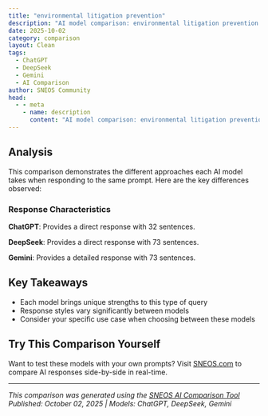 ```yaml
---
title: "environmental litigation prevention"
description: "AI model comparison: environmental litigation prevention..."
date: 2025-10-02
category: comparison
layout: Clean
tags:
  - ChatGPT
  - DeepSeek
  - Gemini
  - AI Comparison
author: SNEOS Community
head:
  - - meta
    - name: description
      content: "AI model comparison: environmental litigation prevention..."
---
```


<ChatComparison
  title="environmental litigation prevention"
  prompt="environmental litigation prevention"
  :responses='{"ChatGPT": "Environmental litigation prevention refers to the strategies and practices aimed at minimizing the risk of legal disputes related to environmental issues. These disputes can arise from non-compliance with environmental laws, regulations, or permits, causing harm to natural resources, public health, or communities. Preventing environmental litigation is beneficial for businesses, governments, and other organizations as it helps avoid costly lawsuits, penalties, reputational damage, and project delays.\n\nHere are some key approaches to environmental litigation prevention:\n\n1. **Compliance with Environmental Regulations:** \n - Ensure adherence to all relevant local, national, and international environmental laws and regulations. \n - Regularly update knowledge about changes in legislation and regulatory requirements. \n\n2. **Environmental Impact Assessments (EIA):** \n - Conduct thorough EIAs before starting projects to identify potential environmental risks and mitigate them early. \n\n3. **Environmental Management Systems (EMS):** \n - Implement EMS such as ISO 14001 to systematically manage environmental responsibilities. \n - Set measurable environmental objectives and regularly monitor progress. \n\n4. **Employee Training and Awareness:** \n - Train employees on environmental policies, best practices, and legal obligations. \n - Promote a culture of environmental responsibility within the organization. \n\n5. **Stakeholder Engagement:** \n - Engage with local communities, NGOs, and other stakeholders to address concerns proactively. \n - Maintain transparent communication to build trust and reduce conflicts. \n\n6. **Proper Documentation and Record-Keeping:** \n - Maintain accurate records of environmental compliance, permits, audits, and incident reports. \n - Documentation can serve as evidence in case of disputes. \n\n7. **Risk Management and Due Diligence:** \n - Identify potential environmental risks associated with operations or investments. \n - Perform environmental due diligence during mergers, acquisitions, or new projects. \n\n8. **Use of Alternative Dispute Resolution (ADR):** \n - Encourage mediation, negotiation, or arbitration to resolve conflicts before they escalate to litigation. \n\n9. **Regular Audits and Monitoring:** \n - Conduct internal and third-party environmental audits to detect and correct issues early. \n - Monitor environmental performance indicators continuously. \n\n10. **Legal Counsel and Expert Consultation:** \n - Consult with environmental legal experts to review policies, contracts, and compliance strategies. \n - Address legal vulnerabilities proactively. \n\nBy integrating these prevention measures, organizations can reduce their environmental risks and shield themselves from costly and damaging litigation.", "DeepSeek": "Of course. This is a critical area of modern business and organizational management. **Environmental Litigation Prevention** is a proactive, strategic approach to avoid being sued for environmental harm, rather than just defending against lawsuits after they arise.\n\nIt involves integrating environmental compliance and risk management into the very fabric of an organization\u0027s operations and culture.\n\nHere is a comprehensive breakdown of environmental litigation prevention, covering its core principles, key strategies, and practical steps.\n\n---\n\n### The Core Philosophy: \u0022An Ounce of Prevention...\u0022\n\nThe goal is to shift from a reactive posture (\u0022How do we fight this lawsuit?\u0022) to a proactive one (\u0022How do we ensure we never face this lawsuit?\u0022). This not only saves immense costs in legal fees, fines, and reputational damage but also often leads to operational efficiencies and a stronger market position.\n\n---\n\n### Key Pillars of a Prevention Strategy\n\nA robust prevention program rests on three main pillars:\n\n#### 1. Rigorous Compliance Management\nThis is the foundation. You cannot prevent litigation if you are routinely breaking the law.\n* **Know the Regulations:** Maintain an up-to-date understanding of all applicable local, state, federal, and international environmental laws (e.g., Clean Air Act, Clean Water Act, CERCLA/Superfund, RCRA).\n* **Permit Compliance:** Scrupulously track and adhere to all conditions of environmental permits (air emissions, water discharge, waste handling).\n* **Mandatory Reporting:** Accurately and timely submit all required environmental reports to regulatory agencies. Errors or omissions can be a direct path to enforcement actions.\n\n#### 2. Proactive Risk Assessment and Due Diligence\nIdentify potential problems before they manifest.\n* **Environmental Site Assessments (ESAs):** Conduct Phase I and, if necessary, Phase II ESAs *before* purchasing or financing property to avoid inheriting liability for pre-existing contamination (a core principle of CERCLA).\n* **Supply Chain Audits:** Assess the environmental practices of your suppliers and contractors. Their violations can become your liability and reputational problem.\n* **Internal Audits and Self-Assessments:** Regularly audit your own facilities, processes, and procedures against legal requirements and industry best practices.\n* **\u0022Near-Miss\u0022 Reporting:** Create a culture where employees report small spills, leaks, or procedural failures without fear of reprisal, so they can be fixed before becoming major incidents.\n\n#### 3. Strong Internal Policies and Culture\nCompliance must be a core value, not just a checklist.\n* **Written Environmental Management System (EMS):** Implement a formal framework like ISO 14001 to systematically manage your environmental obligations.\n* **Clear Accountability:** Designate specific individuals or teams with responsibility for environmental compliance (e.g., EHS Manager).\n* **Comprehensive Training:** Provide regular, role-specific training for all employees, from the C-suite to the shop floor. Everyone must understand their role in protecting the environment and the consequences of non-compliance.\n* **Senior Management Buy-in:** Leadership must visibly champion and fund environmental stewardship. A \u0022tone at the top\u0022 that prioritizes compliance over cutting corners is essential.\n\n---\n\n### High-Risk Areas and Specific Preventive Measures\n\n| High-Risk Area | Potential Litigation Source | Preventive Measures |\n| :--- | :--- | :--- |\n| **Operations \u0026 Waste** | Regulatory agencies; Citizen suits; Personal injury claims. | **Spill Prevention Control \u0026 Countermeasure (SPCC) Plans;** proper hazardous waste storage, labeling, and disposal; preventative maintenance; stormwater pollution prevention plans. |\n| **Mergers \u0026 Acquisitions** | Successor liability for pre-existing contamination. | **Thorough due diligence (ESA);** use contractual protections (indemnities, escrow accounts); structure the deal to minimize liability. |\n| **Contractor Management** | Liability for contractor\u0027s actions; cost recovery suits. | **Vet contractors carefully;** include strong environmental compliance clauses in contracts; require proof of insurance; conduct site oversight. |\n| **Community Relations** | Nuisance, trespass, or toxic tort lawsuits from neighbors. | **Proactive and transparent communication;** community engagement; address odor, noise, and dust complaints promptly; install monitoring if necessary. |\n| **Corporate Disclosure** | Shareholder lawsuits (securities fraud) for misrepresenting environmental risks or liabilities. | **Accurate and conservative financial reporting** of environmental reserves and liabilities; careful language in SEC filings and annual reports. |\n| **Greenwashing** | Consumer protection lawsuits from NGOs or regulators (FTC). | **Ensure all environmental marketing claims** are specific, truthful, and substantiated. Avoid vague terms like \u0022eco-friendly\u0022 without proof. |\n\n---\n\n### The Role of Legal Counsel in Prevention\n\nAn environmental lawyer is not just for litigation; their most valuable role is in prevention.\n* **Compliance Counseling:** Interpreting complex regulations and how they apply to your business.\n* **Transaction Support:** Leading the legal due diligence in M\u0026A and real estate deals.\n* **Audit Privilege:** Managing legally privileged self-audits to identify problems confidentially.\n* **Crisis Management Planning:** Helping develop a plan for when an incident (e.g., a major spill) occurs to minimize legal exposure.\n* **Liaison with Regulators:** Managing communications with agencies during inspections or negotiations to de-escalate potential enforcement actions.\n\n### What to Do When a Problem is Identified\n\nDespite best efforts, problems can be found. The key is to respond in a way that minimizes litigation risk.\n1. **Immediate Containment:** Stop the release or violation immediately.\n2. **Internal Investigation:** Determine the root cause under the guidance of counsel to maintain privilege.\n3. **Voluntary Disclosure:** In many jurisdictions, voluntarily disclosing and promptly correcting a violation can significantly reduce or eliminate penalties. (Consult legal counsel on this critical decision).\n4. **Remediate:** Clean up the contamination thoroughly and efficiently.\n\n### Conclusion\n\n**Environmental litigation prevention is not a cost; it is a strategic investment.** It protects the organization\u0027s financial health, reputation, and social license to operate. By building a culture of compliance, conducting diligent risk assessments, and integrating environmental considerations into every business decision, an organization can successfully navigate the complex regulatory landscape and avoid the courtroom.", "Gemini": "Environmental litigation prevention is a proactive approach to minimize the risk of lawsuits related to environmental issues. It involves a combination of compliance, risk assessment, stakeholder engagement, and robust policies and procedures. Here\u0027s a breakdown of key strategies:\n\n**1. Compliance with Environmental Laws and Regulations:**\n\n* **Comprehensive Understanding:** Thoroughly understand all applicable federal, state, and local environmental regulations (e.g., Clean Air Act, Clean Water Act, Resource Conservation and Recovery Act (RCRA), Endangered Species Act, National Environmental Policy Act (NEPA)). Stay updated on changes and interpretations.\n* **Regular Audits and Inspections:** Conduct internal and external audits to assess compliance. Identify potential weaknesses and areas for improvement. Focus on both operational and documentation aspects.\n* **Permitting and Reporting:** Obtain all necessary permits and licenses. Submit accurate and timely reports as required. Maintain meticulous records of all environmental activities.\n* **Employee Training:** Train employees on environmental regulations, company policies, and best practices. Ensure they understand their responsibilities and how to report potential violations.\n* **Staying Up-to-Date:** Subscribe to regulatory updates, attend industry conferences, and consult with environmental lawyers and consultants to stay informed about changes in laws and regulations.\n\n**2. Environmental Risk Assessment and Management:**\n\n* **Identify Potential Risks:** Identify all potential environmental risks associated with your operations, including:\n * **Air emissions:** Assess potential violations of air quality standards.\n * **Water discharges:** Evaluate the risk of polluting surface or groundwater.\n * **Waste management:** Examine the handling, storage, and disposal of hazardous and non-hazardous waste.\n * **Soil contamination:** Investigate potential soil contamination from past or present activities.\n * **Spills and releases:** Assess the likelihood and potential impact of accidental spills.\n * **Endangered species impacts:** Evaluate potential impacts on protected species and their habitats.\n * **Climate change risks:** Analyze vulnerabilities and potential liabilities related to climate change impacts.\n* **Assess Severity and Likelihood:** Evaluate the severity of the potential environmental harm and the likelihood of it occurring.\n* **Develop Mitigation Strategies:** Develop and implement strategies to reduce or eliminate identified risks. This may involve:\n * **Engineering controls:** Installing pollution control equipment, improving containment systems, etc.\n * **Administrative controls:** Developing standard operating procedures (SOPs), implementing best management practices (BMPs), providing training, etc.\n * **Emergency response plans:** Developing plans to respond to spills, releases, and other environmental emergencies.\n* **Monitoring and Measurement:** Implement monitoring programs to track environmental performance and the effectiveness of mitigation strategies. Regularly review and update risk assessments as needed.\n* **Contingency Planning:** Prepare for potential environmental incidents with well-defined contingency plans, including emergency response procedures, notification protocols, and remediation strategies.\n\n**3. Stakeholder Engagement and Communication:**\n\n* **Identify Stakeholders:** Identify all relevant stakeholders, including:\n * **Local communities:** Residents living near your facilities.\n * **Environmental groups:** Advocacy organizations focused on environmental protection.\n * **Government agencies:** Regulatory bodies at the federal, state, and local levels.\n * **Customers and suppliers:** Companies in your supply chain who may be affected by your environmental performance.\n * **Employees:** Your workforce, who are often the first to notice potential environmental problems.\n * **Investors:** Shareholders and other investors who are increasingly concerned about environmental, social, and governance (ESG) factors.\n* **Transparent Communication:** Communicate openly and honestly with stakeholders about your environmental performance and any potential risks. Be proactive in addressing concerns.\n* **Community Engagement:** Engage with local communities to understand their concerns and work collaboratively to address environmental issues.\n* **Collaboration with Regulators:** Maintain a constructive relationship with regulatory agencies. Be transparent and cooperative in responding to inquiries.\n* **Establish a Complaint Mechanism:** Provide a clear and accessible mechanism for stakeholders to report environmental concerns.\n\n**4. Robust Policies and Procedures:**\n\n* **Environmental Management System (EMS):** Implement a formal EMS, such as ISO 14001, to provide a framework for managing environmental risks.\n* **Clear Environmental Policy:** Develop and communicate a clear environmental policy that outlines your organization\u0027s commitment to environmental protection.\n* **Standard Operating Procedures (SOPs):** Develop detailed SOPs for all activities that could potentially impact the environment.\n* **Record Keeping:** Maintain comprehensive records of all environmental activities, including permits, reports, inspections, training, and incident reports.\n* **Internal Reporting Mechanisms:** Establish internal reporting mechanisms to encourage employees to report potential environmental violations or concerns without fear of retaliation.\n* **Due Diligence:** Conduct thorough environmental due diligence before acquiring or investing in new properties or businesses.\n* **Environmental Impact Assessments (EIAs):** Conduct EIAs for all major projects to assess potential environmental impacts and develop mitigation strategies.\n\n**5. Insurance and Financial Security:**\n\n* **Environmental Insurance:** Obtain appropriate environmental insurance coverage to protect against potential liabilities arising from environmental incidents. Consider policies for:\n * **Pollution Legal Liability (PLL):** Covers cleanup costs and third-party bodily injury and property damage claims arising from pollution incidents.\n * **Contractors Pollution Liability (CPL):** Covers environmental liabilities arising from the work of contractors.\n * **Environmental Remediation Insurance:** Covers the costs of cleaning up contaminated sites.\n* **Financial Assurance:** Comply with financial assurance requirements for certain environmental activities, such as landfill closure and post-closure care. This may involve surety bonds, letters of credit, or trust funds.\n\n**6. Early Dispute Resolution:**\n\n* **Mediation and Arbitration:** Consider using mediation or arbitration to resolve environmental disputes before they escalate into litigation.\n* **Negotiation:** Attempt to negotiate settlements with parties who have been potentially harmed by your activities.\n\n**Benefits of Environmental Litigation Prevention:**\n\n* **Reduced legal costs:** Minimizes the risk of costly lawsuits and settlements.\n* **Improved environmental performance:** Leads to better environmental outcomes and reduced impacts.\n* **Enhanced reputation:** Builds trust with stakeholders and enhances your organization\u0027s reputation.\n* **Increased efficiency:** Streamlines operations and reduces waste.\n* **Reduced insurance costs:** May result in lower insurance premiums.\n* **Attracting and retaining employees:** Demonstrates a commitment to environmental responsibility, which can attract and retain employees who value sustainability.\n* **Improved access to capital:** Increasingly, investors are considering ESG factors when making investment decisions.\n\n**In summary, environmental litigation prevention requires a proactive, comprehensive, and ongoing commitment to environmental compliance, risk management, and stakeholder engagement.** It is an investment that can save your organization time, money, and reputational damage in the long run. Consult with environmental lawyers, consultants, and insurance professionals to develop a tailored strategy for your specific needs.\n"}' 
  published-date="02:16"
/>

## Analysis

This comparison demonstrates the different approaches each AI model takes when responding to the same prompt. Here are the key differences observed:

### Response Characteristics

**ChatGPT**: Provides a direct response with 32 sentences. 

**DeepSeek**: Provides a direct response with 73 sentences. 

**Gemini**: Provides a detailed response with 73 sentences. 

## Key Takeaways

- Each model brings unique strengths to this type of query
- Response styles vary significantly between models
- Consider your specific use case when choosing between these models

## Try This Comparison Yourself

Want to test these models with your own prompts? Visit [SNEOS.com](https://sneos.com) to compare AI responses side-by-side in real-time.

---

*This comparison was generated using the [SNEOS AI Comparison Tool](https://sneos.com)*
*Published: October 02, 2025 | Models: ChatGPT, DeepSeek, Gemini*
